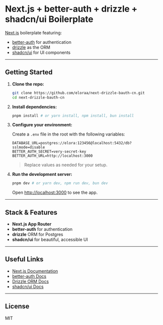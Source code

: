# Next.js + better-auth + drizzle + shadcn/ui Boilerplate

[Next.js](https://nextjs.org) boilerplate featuring:

- [better-auth](https://www.better-auth.com/docs/) for authentication
- [drizzle](https://orm.drizzle.team/docs/get-started) as the ORM
- [shadcn/ui](https://ui.shadcn.com/docs/installation/next) for UI components

---

## Getting Started

1. **Clone the repo:**

   ```bash
   git clone https://github.com/eloraa/next-drizzle-bauth-cn.git
   cd next-drizzle-bauth-cn
   ```

2. **Install dependencies:**

   ```bash
   pnpm install # or yarn install, npm install, bun install
   ```

3. **Configure your environment:**

   Create a `.env` file in the root with the following variables:

   ```env
   DATABASE_URL=postgres://elora:123456@localhost:5432/db?sslmode=disable
   BETTER_AUTH_SECRET=very-secret-key
   BETTER_AUTH_URL=http://localhost:3000
   ```
   > Replace values as needed for your setup.

4. **Run the development server:**

   ```bash
   pnpm dev # or yarn dev, npm run dev, bun dev
   ```

   Open [http://localhost:3000](http://localhost:3000) to see the app.

---

## Stack & Features

- **Next.js App Router**
- **better-auth** for authentication
- **drizzle** ORM for Postgres
- **shadcn/ui** for beautiful, accessible UI

---

## Useful Links

- [Next.js Documentation](https://nextjs.org/docs)
- [better-auth Docs](https://www.better-auth.com/docs/)
- [Drizzle ORM Docs](https://orm.drizzle.team/docs/get-started)
- [shadcn/ui Docs](https://ui.shadcn.com/docs/installation/next)

---

## License

MIT
